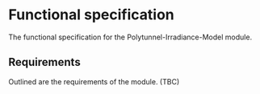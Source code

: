 # Functional specification

The functional specification for the Polytunnel-Irradiance-Model module.

## Requirements

Outlined are the requirements of the module. (TBC)
